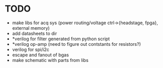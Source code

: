# TODO #

- make libs for acq sys (power routing/voltage ctrl->{headstage, fpga}, external memory)
- add datasheets to dir
- *verilog for filter generated from python script
- *verilog op-amp (need to figure out contstants for resistors?)
- verilog for spi/i2c
- escape and fanout of bgas
- make schematic with parts from libs 
